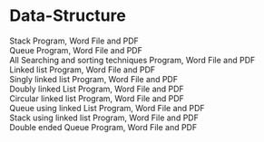 # Data-Structure
Stack Program, Word File and PDF<br>
Queue Program, Word File and PDF<br>
All Searching and sorting techniques Program, Word File and PDF<br>
Linked list Program, Word File and PDF<br>
Singly linked list Program, Word File and PDF<br>
Doubly linked List Program, Word File and PDF<br>
Circular linked list Program, Word File and PDF<br>
Queue using linked List Program, Word File and PDF<br>
Stack using linked list Program, Word File and PDF<br>
Double ended Queue Program, Word File and PDF
